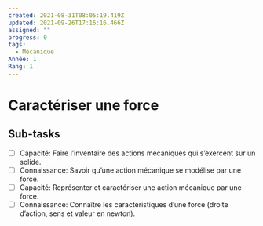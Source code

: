 ```yaml
---
created: 2021-08-31T08:05:19.419Z
updated: 2021-09-26T17:16:16.466Z
assigned: ""
progress: 0
tags:
  - Mécanique
Année: 1
Rang: 1
---
```


# Caractériser une force

## Sub-tasks

- [ ] Capacité: Faire l’inventaire des actions mécaniques qui s’exercent sur un solide.
- [ ] Connaissance: Savoir qu’une action mécanique se modélise par une force.
- [ ] Capacité: Représenter et caractériser une action mécanique par une force.
- [ ] Connaissance: Connaître les caractéristiques d’une force (droite d’action, sens et valeur en newton).
